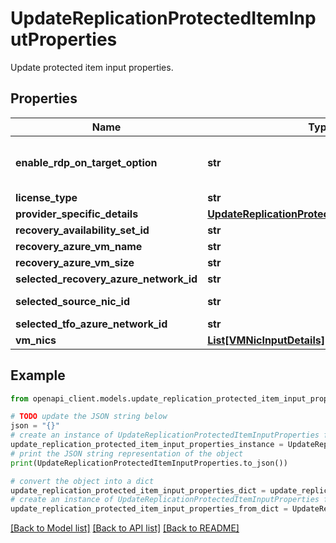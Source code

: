 # UpdateReplicationProtectedItemInputProperties

Update protected item input properties.

## Properties

Name | Type | Description | Notes
------------ | ------------- | ------------- | -------------
**enable_rdp_on_target_option** | **str** | The selected option to enable RDP\\SSH on target vm after failover. String value of {SrsDataContract.EnableRDPOnTargetOption} enum. | [optional] 
**license_type** | **str** | License type. | [optional] 
**provider_specific_details** | [**UpdateReplicationProtectedItemProviderInput**](UpdateReplicationProtectedItemProviderInput.md) |  | [optional] 
**recovery_availability_set_id** | **str** | The target availability set id. | [optional] 
**recovery_azure_vm_name** | **str** | Target azure VM name given by the user. | [optional] 
**recovery_azure_vm_size** | **str** | Target Azure Vm size. | [optional] 
**selected_recovery_azure_network_id** | **str** | Target Azure Network Id. | [optional] 
**selected_source_nic_id** | **str** | The selected source nic Id which will be used as the primary nic during failover. | [optional] 
**selected_tfo_azure_network_id** | **str** | The Azure Network Id for test failover. | [optional] 
**vm_nics** | [**List[VMNicInputDetails]**](VMNicInputDetails.md) | The list of vm nic details. | [optional] 

## Example

```python
from openapi_client.models.update_replication_protected_item_input_properties import UpdateReplicationProtectedItemInputProperties

# TODO update the JSON string below
json = "{}"
# create an instance of UpdateReplicationProtectedItemInputProperties from a JSON string
update_replication_protected_item_input_properties_instance = UpdateReplicationProtectedItemInputProperties.from_json(json)
# print the JSON string representation of the object
print(UpdateReplicationProtectedItemInputProperties.to_json())

# convert the object into a dict
update_replication_protected_item_input_properties_dict = update_replication_protected_item_input_properties_instance.to_dict()
# create an instance of UpdateReplicationProtectedItemInputProperties from a dict
update_replication_protected_item_input_properties_from_dict = UpdateReplicationProtectedItemInputProperties.from_dict(update_replication_protected_item_input_properties_dict)
```
[[Back to Model list]](../README.md#documentation-for-models) [[Back to API list]](../README.md#documentation-for-api-endpoints) [[Back to README]](../README.md)


